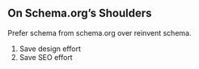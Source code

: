 ## On Schema.org’s Shoulders

Prefer schema from schema.org over reinvent schema.

1. Save design effort
2. Save SEO effort
